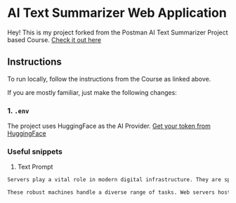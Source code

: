 # AI Text Summarizer Web Application

Hey! This is my project forked from the Postman AI Text Summarizer Project based Course. [Check it out here](https://academy.postman.com/project-ai-text-summarizer)

## Instructions

To run locally, follow the instructions from the Course as linked above.

If you are mostly familiar, just make the following changes:

### 1. `.env`

The project uses HuggingFace as the AI Provider. [Get your token from HuggingFace](https://huggingface.co/settings/tokens)

### Useful snippets

1. Text Prompt

```txt
Servers play a vital role in modern digital infrastructure. They are specialized computers designed to store, manage, and process data, applications, and services. Acting as central repositories, servers respond to requests from client devices like computers, smartphones, or other servers over a network, such as the internet.

These robust machines handle a diverse range of tasks. Web servers host websites, serving web pages to users who access them through browsers. Application servers manage and run software applications, facilitating their execution and ensuring smooth performance. Database servers store and organize data, allowing efficient retrieval and manipulation of information for various applications.
```
